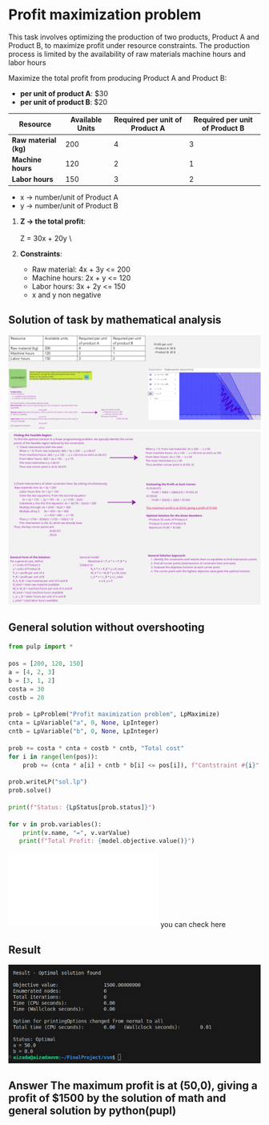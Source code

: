 # Profit maximization problem
This task involves optimizing the production of two products, Product A and Product B, to maximize profit under resource constraints. The production process is limited by the availability of raw materials machine hours and labor hours

Maximize the total profit from producing Product A and Product B:  
- **per unit of product A**: $30  
- **per unit of product B**: $20  

| Resource          | Available Units | Required per unit of Product A | Required per unit of Product B |
|--------------------|-----------------|--------------------------------|--------------------------------|
| **Raw material (kg)** | 200             | 4                              | 3                              |
| **Machine hours**     | 120             | 2                              | 1                              |
| **Labor hours**       | 150             | 3                              | 2                              |

- x -> number/unit of Product A  
- y -> number/unit of Product B  

1. **Z -> the total profit**:  
   \
    Z = 30x + 20y
   \  
   

2. **Constraints**:  
   - Raw material:  4x + 3y <= 200  
   - Machine hours:  2x + y <= 120   
   - Labor hours:  3x + 2y <= 150   
   - x and y non negative   

## Solution of task by mathematical analysis
![01](01b.jpg)
![11](11b.jpg)

## General solution without overshooting
   ```python
   from pulp import *

   pos = [200, 120, 150]
   a = [4, 2, 3]
   b = [3, 1, 2]
   costa = 30
   costb = 20

   prob = LpProblem("Profit maximization problem", LpMaximize)
   cnta = LpVariable("a", 0, None, LpInteger)
   cntb = LpVariable("b", 0, None, LpInteger)

   prob += costa * cnta + costb * cntb, "Total cost"
   for i in range(len(pos)):
       prob += (cnta * a[i] + cntb * b[i] <= pos[i]), f"Contstraint #{i}"

   prob.writeLP("sol.lp")
   prob.solve()

   print(f"Status: {LpStatus[prob.status]}")
   
   for v in prob.variables():
       print(v.name, "=", v.varValue)
      print(f"Total Profit: {model.objective.value()}")
   ```  
![this code](pyp.py) you can check here 

## Result
![result](result.png)

## Answer The maximum profit is at (50,0), giving a profit of $1500 by the solution of math and general solution by python(pupl)
